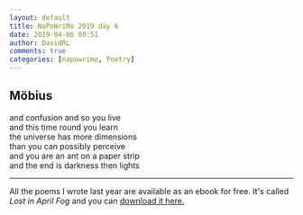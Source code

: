 ```yaml
---  
layout: default  
title: NaPoWriMo 2019 day 6  
date: 2019-04-06 09:51  
author: DavidRL  
comments: true  
categories: [napowrimo, Poetry]  
---  
```

<h2>Möbius</h2>  

and confusion and so you live  
and this time round you learn  
the universe has more dimensions  
than you can possibly perceive  
and you are an ant on a paper strip  
and the end is darkness then lights  

<hr />  

   
<p>All the poems I wrote last year are available as an ebook for free. It's called <em>Lost in April Fog </em>and you can <a href="/aprilfog/">download it here. </a></p>  

